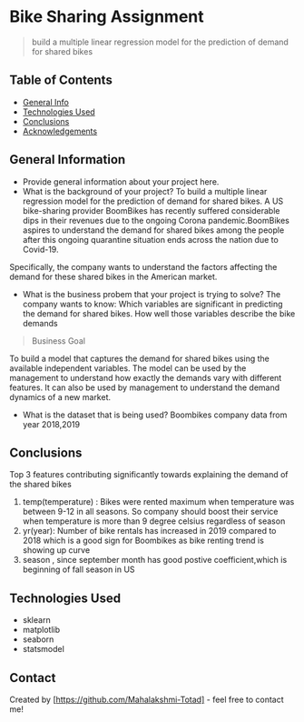# Bike Sharing Assignment
> build a multiple linear regression model for the prediction of demand for shared bikes


## Table of Contents
* [General Info](#general-information)
* [Technologies Used](#technologies-used)
* [Conclusions](#conclusions)
* [Acknowledgements](#acknowledgements)

<!-- You can include any other section that is pertinent to your problem -->

## General Information
- Provide general information about your project here.
- What is the background of your project?
To build a multiple linear regression model for the prediction of demand for shared bikes. A US bike-sharing provider BoomBikes has recently suffered considerable dips in their revenues due to the ongoing Corona pandemic.BoomBikes aspires to understand the demand for shared bikes among the people after this ongoing quarantine situation ends across the nation due to Covid-19.

Specifically, the company wants to understand the factors affecting the demand for these shared bikes in the American market.
- What is the business probem that your project is trying to solve?
The company wants to know:
Which variables are significant in predicting the demand for shared bikes.
How well those variables describe the bike demands

> Business Goal

To build a model that captures the demand for shared bikes using the available independent variables.
The model can be used by the management to understand how exactly the demands vary with different features.
It can also be used by management to understand the demand dynamics of a new market.
- What is the dataset that is being used?
Boombikes company data from year 2018,2019

## Conclusions
Top 3 features contributing significantly towards explaining the demand of the shared bikes
1. temp(temperature) : Bikes were rented maximum when temperature was between 9-12 in all seasons. So company should boost their service when temperature is more than 9 degree celsius regardless of season
2. yr(year): Number of bike rentals has increased in 2019 compared to 2018 which is a good sign for Boombikes as bike renting trend is showing up curve
3. season , since september month has good postive coefficient,which is beginning of fall season in US



## Technologies Used
- sklearn
- matplotlib
- seaborn
- statsmodel

<!-- As the libraries versions keep on changing, it is recommended to mention the version of library used in this project -->


## Contact
Created by [https://github.com/Mahalakshmi-Totad] - feel free to contact me!


<!-- Optional -->
<!-- ## License -->
<!-- This project is open source and available under the [... License](). -->

<!-- You don't have to include all sections - just the one's relevant to your project -->